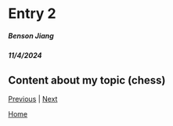 # Entry 2
##### Benson Jiang
##### 11/4/2024

## Content about my topic (chess)


[Previous](entry01.md) | [Next](entry03.md)

[Home](../README.md)
